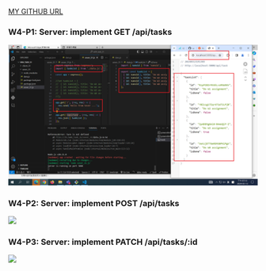 [MY GITHUB URL](https://github.com/soso1554848/1122-wp2-2N_31)

### W4-P1: Server: implement GET /api/tasks

![](w04-p1.png)

### W4-P2: Server: implement POST /api/tasks

![](w204-p2.png)

### W4-P3: Server: implement PATCH /api/tasks/:id

![](w4-p3.png)
